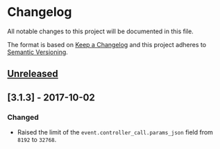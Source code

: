 # Changelog

All notable changes to this project will be documented in this file.

The format is based on [Keep a Changelog](http://keepachangelog.com/en/1.0.0/)
and this project adheres to [Semantic Versioning](http://semver.org/spec/v2.0.0.html).

## [Unreleased]

## [3.1.3] - 2017-10-02

### Changed

  - Raised the limit of the `event.controller_call.params_json` field from `8192` to `32768`.

[Unreleased]: https://github.com/timberio/timber-elixir/compare/v3.1.3...HEAD
[3.1.2]: https://github.com/timberio/timber-elixir/compare/v3.1.2...v3.1.3
